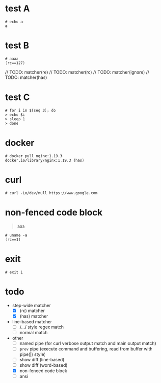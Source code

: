 # test A

  ```
  # echo a
  a
  ```

# test B

```
# aaaa
(rc==127)
```
// TODO: matcher(re)
// TODO: matcher(rc)
// TODO: matcher(ignore)
// TODO: matcher(has)

# test C

```
# for i in $(seq 3); do
> echo $i
> sleep 1
> done
```

# docker

```
# docker pull nginx:1.19.3
docker.io/library/nginx:1.19.3 (has)
```

# curl

```
# curl -Lo/dev/null https://www.google.com
```

# non-fenced code block
> aaa

    # uname -a
    (rc==1)

# exit
```
# exit 1
```


# todo
- step-wide matcher
  - [x] (rc) matcher
  - [x] (has) matcher
- line-based matcher
  - [ ] /.../ style regex match
  - [ ] normal match
- other
  - [ ] named pipe (for curl verbose output match and main output match)
  - [ ] `prev` pipe (execute command and buffering, read from buffer with pipe(|) style)
  - [ ] show diff (line-based)
  - [ ] show diff (word-based)
  - [x] non-fenced code block
  - [ ] ansi